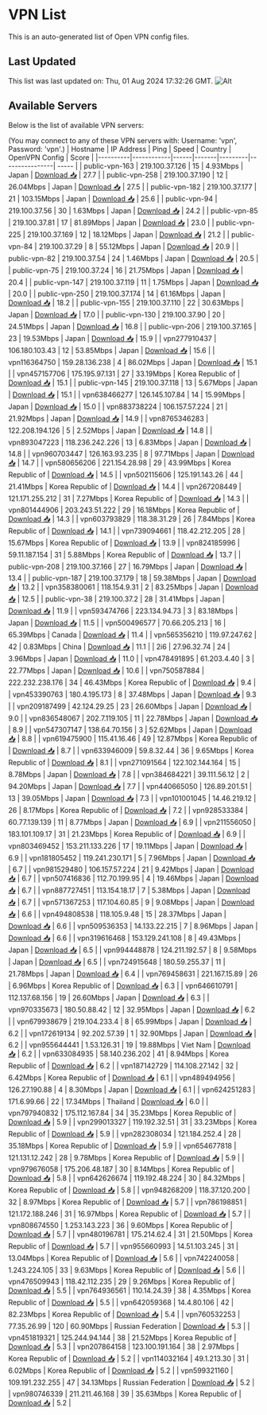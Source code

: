 # VPN List

This is an auto-generated list of Open VPN config files.

## Last Updated

This list was last updated on: Thu, 01 Aug 2024 17:32:26 GMT.
![Alt](https://repobeats.axiom.co/api/embed/186b98318ef1479477931607c1ad7d823f12451f.svg "Repobeats analytics image")

## Available Servers

Below is the list of available VPN servers:

(You may connect to any of these VPN servers with: Username: 'vpn', Password: 'vpn'.)
| Hostname | IP Address | Ping | Speed | Country | OpenVPN Config | Score |
|----------|------------|------|-------|---------|----------------| ----- |
| public-vpn-163 | 219.100.37.126 | 15 | 4.93Mbps | Japan | [Download 📥](./configs/server_0_JP.ovpn) | 27.7 |
| public-vpn-258 | 219.100.37.190 | 12 | 26.04Mbps | Japan | [Download 📥](./configs/server_1_JP.ovpn) | 27.5 |
| public-vpn-182 | 219.100.37.177 | 21 | 103.15Mbps | Japan | [Download 📥](./configs/server_2_JP.ovpn) | 25.6 |
| public-vpn-94 | 219.100.37.56 | 30 | 1.63Mbps | Japan | [Download 📥](./configs/server_3_JP.ovpn) | 24.2 |
| public-vpn-85 | 219.100.37.81 | 17 | 81.89Mbps | Japan | [Download 📥](./configs/server_4_JP.ovpn) | 23.0 |
| public-vpn-225 | 219.100.37.169 | 12 | 18.12Mbps | Japan | [Download 📥](./configs/server_5_JP.ovpn) | 21.2 |
| public-vpn-84 | 219.100.37.29 | 8 | 55.12Mbps | Japan | [Download 📥](./configs/server_6_JP.ovpn) | 20.9 |
| public-vpn-82 | 219.100.37.54 | 24 | 1.46Mbps | Japan | [Download 📥](./configs/server_7_JP.ovpn) | 20.5 |
| public-vpn-75 | 219.100.37.24 | 16 | 21.75Mbps | Japan | [Download 📥](./configs/server_8_JP.ovpn) | 20.4 |
| public-vpn-147 | 219.100.37.119 | 11 | 1.75Mbps | Japan | [Download 📥](./configs/server_9_JP.ovpn) | 20.0 |
| public-vpn-250 | 219.100.37.174 | 14 | 61.16Mbps | Japan | [Download 📥](./configs/server_10_JP.ovpn) | 18.2 |
| public-vpn-155 | 219.100.37.110 | 22 | 30.63Mbps | Japan | [Download 📥](./configs/server_11_JP.ovpn) | 17.0 |
| public-vpn-130 | 219.100.37.90 | 20 | 24.51Mbps | Japan | [Download 📥](./configs/server_12_JP.ovpn) | 16.8 |
| public-vpn-206 | 219.100.37.165 | 23 | 19.53Mbps | Japan | [Download 📥](./configs/server_13_JP.ovpn) | 15.9 |
| vpn277910437 | 106.180.103.43 | 12 | 53.85Mbps | Japan | [Download 📥](./configs/server_14_JP.ovpn) | 15.6 |
| vpn116364750 | 159.28.136.238 | 4 | 86.02Mbps | Japan | [Download 📥](./configs/server_15_JP.ovpn) | 15.1 |
| vpn457157706 | 175.195.97.131 | 27 | 33.19Mbps | Korea Republic of | [Download 📥](./configs/server_16_KR.ovpn) | 15.1 |
| public-vpn-145 | 219.100.37.118 | 13 | 5.67Mbps | Japan | [Download 📥](./configs/server_17_JP.ovpn) | 15.1 |
| vpn638466277 | 126.145.107.84 | 14 | 15.99Mbps | Japan | [Download 📥](./configs/server_18_JP.ovpn) | 15.0 |
| vpn883738224 | 106.157.57.224 | 21 | 21.92Mbps | Japan | [Download 📥](./configs/server_19_JP.ovpn) | 14.9 |
| vpn8765346283 | 122.208.194.126 | 5 | 2.52Mbps | Japan | [Download 📥](./configs/server_20_JP.ovpn) | 14.8 |
| vpn893047223 | 118.236.242.226 | 13 | 6.83Mbps | Japan | [Download 📥](./configs/server_21_JP.ovpn) | 14.8 |
| vpn960703447 | 126.163.93.235 | 8 | 97.71Mbps | Japan | [Download 📥](./configs/server_22_JP.ovpn) | 14.7 |
| vpn580656206 | 221.154.28.98 | 29 | 43.99Mbps | Korea Republic of | [Download 📥](./configs/server_23_KR.ovpn) | 14.5 |
| vpn502115606 | 125.191.143.26 | 44 | 21.41Mbps | Korea Republic of | [Download 📥](./configs/server_24_KR.ovpn) | 14.4 |
| vpn267208449 | 121.171.255.212 | 31 | 7.27Mbps | Korea Republic of | [Download 📥](./configs/server_25_KR.ovpn) | 14.3 |
| vpn801444906 | 203.243.51.222 | 29 | 16.18Mbps | Korea Republic of | [Download 📥](./configs/server_26_KR.ovpn) | 14.3 |
| vpn603793829 | 118.38.31.29 | 26 | 7.84Mbps | Korea Republic of | [Download 📥](./configs/server_27_KR.ovpn) | 14.1 |
| vpn739094661 | 118.42.212.205 | 28 | 15.67Mbps | Korea Republic of | [Download 📥](./configs/server_28_KR.ovpn) | 13.9 |
| vpn824185996 | 59.11.187.154 | 31 | 5.88Mbps | Korea Republic of | [Download 📥](./configs/server_29_KR.ovpn) | 13.7 |
| public-vpn-208 | 219.100.37.166 | 27 | 16.79Mbps | Japan | [Download 📥](./configs/server_30_JP.ovpn) | 13.4 |
| public-vpn-187 | 219.100.37.179 | 18 | 59.38Mbps | Japan | [Download 📥](./configs/server_31_JP.ovpn) | 13.2 |
| vpn358380061 | 118.154.9.31 | 2 | 83.25Mbps | Japan | [Download 📥](./configs/server_32_JP.ovpn) | 12.5 |
| public-vpn-38 | 219.100.37.2 | 28 | 31.41Mbps | Japan | [Download 📥](./configs/server_33_JP.ovpn) | 11.9 |
| vpn593474766 | 223.134.94.73 | 3 | 83.18Mbps | Japan | [Download 📥](./configs/server_34_JP.ovpn) | 11.5 |
| vpn500496577 | 70.66.205.213 | 16 | 65.39Mbps | Canada | [Download 📥](./configs/server_35_CA.ovpn) | 11.4 |
| vpn565356210 | 119.97.247.62 | 42 | 0.83Mbps | China | [Download 📥](./configs/server_36_CN.ovpn) | 11.1 |
| 2i6 | 27.96.32.74 | 24 | 3.96Mbps | Japan | [Download 📥](./configs/server_37_JP.ovpn) | 11.0 |
| vpn478491895 | 61.203.4.40 | 3 | 22.77Mbps | Japan | [Download 📥](./configs/server_38_JP.ovpn) | 10.6 |
| vpn750587884 | 222.232.238.176 | 34 | 46.43Mbps | Korea Republic of | [Download 📥](./configs/server_39_KR.ovpn) | 9.4 |
| vpn453390763 | 180.4.195.173 | 8 | 37.48Mbps | Japan | [Download 📥](./configs/server_40_JP.ovpn) | 9.3 |
| vpn209187499 | 42.124.29.25 | 23 | 26.60Mbps | Japan | [Download 📥](./configs/server_41_JP.ovpn) | 9.0 |
| vpn836548067 | 202.7.119.105 | 11 | 22.78Mbps | Japan | [Download 📥](./configs/server_42_JP.ovpn) | 8.9 |
| vpn547307147 | 138.64.70.156 | 3 | 52.62Mbps | Japan | [Download 📥](./configs/server_43_JP.ovpn) | 8.8 |
| vpn619475900 | 115.41.16.46 | 49 | 12.87Mbps | Korea Republic of | [Download 📥](./configs/server_44_KR.ovpn) | 8.7 |
| vpn633946009 | 59.8.32.44 | 36 | 9.65Mbps | Korea Republic of | [Download 📥](./configs/server_45_KR.ovpn) | 8.1 |
| vpn271091564 | 122.102.144.164 | 15 | 8.78Mbps | Japan | [Download 📥](./configs/server_46_JP.ovpn) | 7.8 |
| vpn384684221 | 39.111.56.12 | 2 | 94.20Mbps | Japan | [Download 📥](./configs/server_47_JP.ovpn) | 7.7 |
| vpn440665050 | 126.89.201.51 | 13 | 39.05Mbps | Japan | [Download 📥](./configs/server_48_JP.ovpn) | 7.3 |
| vpn101001045 | 14.46.219.12 | 26 | 8.17Mbps | Korea Republic of | [Download 📥](./configs/server_49_KR.ovpn) | 7.2 |
| vpn928533384 | 60.77.139.139 | 11 | 8.77Mbps | Japan | [Download 📥](./configs/server_50_JP.ovpn) | 6.9 |
| vpn211556050 | 183.101.109.17 | 31 | 21.23Mbps | Korea Republic of | [Download 📥](./configs/server_51_KR.ovpn) | 6.9 |
| vpn803469452 | 153.211.133.226 | 17 | 19.11Mbps | Japan | [Download 📥](./configs/server_52_JP.ovpn) | 6.9 |
| vpn181805452 | 119.241.230.171 | 5 | 7.96Mbps | Japan | [Download 📥](./configs/server_53_JP.ovpn) | 6.7 |
| vpn981529480 | 106.157.57.224 | 21 | 9.42Mbps | Japan | [Download 📥](./configs/server_54_JP.ovpn) | 6.7 |
| vpn507416836 | 112.70.199.95 | 4 | 19.46Mbps | Japan | [Download 📥](./configs/server_55_JP.ovpn) | 6.7 |
| vpn887727451 | 113.154.18.17 | 7 | 5.38Mbps | Japan | [Download 📥](./configs/server_56_JP.ovpn) | 6.7 |
| vpn571367253 | 117.104.60.85 | 9 | 9.08Mbps | Japan | [Download 📥](./configs/server_57_JP.ovpn) | 6.6 |
| vpn494808538 | 118.105.9.48 | 15 | 28.37Mbps | Japan | [Download 📥](./configs/server_58_JP.ovpn) | 6.6 |
| vpn509536353 | 14.133.22.215 | 7 | 8.96Mbps | Japan | [Download 📥](./configs/server_59_JP.ovpn) | 6.6 |
| vpn319616468 | 153.129.241.108 | 8 | 49.43Mbps | Japan | [Download 📥](./configs/server_60_JP.ovpn) | 6.5 |
| vpn994448878 | 124.211.192.57 | 8 | 9.58Mbps | Japan | [Download 📥](./configs/server_61_JP.ovpn) | 6.5 |
| vpn724915648 | 180.59.255.37 | 11 | 21.78Mbps | Japan | [Download 📥](./configs/server_62_JP.ovpn) | 6.4 |
| vpn769458631 | 221.167.15.89 | 26 | 6.96Mbps | Korea Republic of | [Download 📥](./configs/server_63_KR.ovpn) | 6.3 |
| vpn646610791 | 112.137.68.156 | 19 | 26.60Mbps | Japan | [Download 📥](./configs/server_64_JP.ovpn) | 6.3 |
| vpn970335673 | 180.50.88.42 | 12 | 32.95Mbps | Japan | [Download 📥](./configs/server_65_JP.ovpn) | 6.2 |
| vpn679938679 | 219.104.233.4 | 8 | 65.99Mbps | Japan | [Download 📥](./configs/server_66_JP.ovpn) | 6.2 |
| vpn172619134 | 92.202.57.39 | 1 | 32.90Mbps | Japan | [Download 📥](./configs/server_67_JP.ovpn) | 6.2 |
| vpn955644441 | 1.53.126.31 | 19 | 19.88Mbps | Viet Nam | [Download 📥](./configs/server_68_VN.ovpn) | 6.2 |
| vpn633084935 | 58.140.236.202 | 41 | 8.94Mbps | Korea Republic of | [Download 📥](./configs/server_69_KR.ovpn) | 6.2 |
| vpn187142729 | 114.108.27.142 | 32 | 6.42Mbps | Korea Republic of | [Download 📥](./configs/server_70_KR.ovpn) | 6.1 |
| vpn489494956 | 126.27.190.88 | 4 | 8.30Mbps | Japan | [Download 📥](./configs/server_71_JP.ovpn) | 6.1 |
| vpn624251283 | 171.6.99.66 | 22 | 17.34Mbps | Thailand | [Download 📥](./configs/server_72_TH.ovpn) | 6.0 |
| vpn797940832 | 175.112.167.84 | 34 | 35.23Mbps | Korea Republic of | [Download 📥](./configs/server_73_KR.ovpn) | 5.9 |
| vpn299013327 | 119.192.32.51 | 31 | 33.23Mbps | Korea Republic of | [Download 📥](./configs/server_74_KR.ovpn) | 5.9 |
| vpn282308034 | 121.184.252.4 | 28 | 35.18Mbps | Korea Republic of | [Download 📥](./configs/server_75_KR.ovpn) | 5.9 |
| vpn654677818 | 121.131.12.242 | 28 | 9.78Mbps | Korea Republic of | [Download 📥](./configs/server_76_KR.ovpn) | 5.9 |
| vpn979676058 | 175.206.48.187 | 30 | 8.14Mbps | Korea Republic of | [Download 📥](./configs/server_77_KR.ovpn) | 5.8 |
| vpn642626674 | 119.192.48.224 | 30 | 84.32Mbps | Korea Republic of | [Download 📥](./configs/server_78_KR.ovpn) | 5.8 |
| vpn948268209 | 118.37.120.200 | 32 | 8.97Mbps | Korea Republic of | [Download 📥](./configs/server_79_KR.ovpn) | 5.7 |
| vpn786198851 | 121.172.188.246 | 31 | 16.97Mbps | Korea Republic of | [Download 📥](./configs/server_80_KR.ovpn) | 5.7 |
| vpn808674550 | 1.253.143.223 | 36 | 9.60Mbps | Korea Republic of | [Download 📥](./configs/server_81_KR.ovpn) | 5.7 |
| vpn480196781 | 175.214.62.4 | 31 | 21.50Mbps | Korea Republic of | [Download 📥](./configs/server_82_KR.ovpn) | 5.7 |
| vpn955660993 | 14.51.103.245 | 31 | 13.04Mbps | Korea Republic of | [Download 📥](./configs/server_83_KR.ovpn) | 5.6 |
| vpn742240058 | 1.243.224.105 | 33 | 9.63Mbps | Korea Republic of | [Download 📥](./configs/server_84_KR.ovpn) | 5.6 |
| vpn476509943 | 118.42.112.235 | 29 | 9.26Mbps | Korea Republic of | [Download 📥](./configs/server_85_KR.ovpn) | 5.5 |
| vpn764936561 | 110.14.24.39 | 38 | 4.35Mbps | Korea Republic of | [Download 📥](./configs/server_86_KR.ovpn) | 5.5 |
| vpn642059368 | 14.4.80.106 | 42 | 82.23Mbps | Korea Republic of | [Download 📥](./configs/server_87_KR.ovpn) | 5.4 |
| vpn760532253 | 77.35.26.99 | 120 | 60.90Mbps | Russian Federation | [Download 📥](./configs/server_88_RU.ovpn) | 5.3 |
| vpn451819321 | 125.244.94.144 | 38 | 21.52Mbps | Korea Republic of | [Download 📥](./configs/server_89_KR.ovpn) | 5.3 |
| vpn207864158 | 123.100.191.164 | 38 | 2.97Mbps | Korea Republic of | [Download 📥](./configs/server_90_KR.ovpn) | 5.2 |
| vpn114032164 | 49.1.213.30 | 31 | 6.02Mbps | Korea Republic of | [Download 📥](./configs/server_91_KR.ovpn) | 5.2 |
| vpn599321160 | 109.191.232.255 | 47 | 34.13Mbps | Russian Federation | [Download 📥](./configs/server_92_RU.ovpn) | 5.2 |
| vpn980746339 | 211.211.46.168 | 39 | 35.63Mbps | Korea Republic of | [Download 📥](./configs/server_93_KR.ovpn) | 5.2 |
